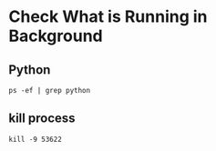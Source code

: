 # Check What is Running in Background

## Python
```
ps -ef | grep python  
```

## kill process
```
kill -9 53622                      

```

```python
```